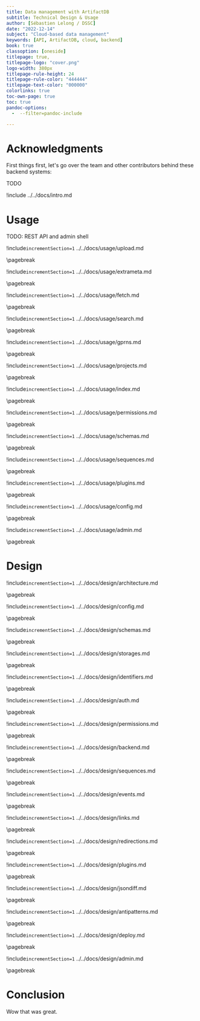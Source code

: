 ```yaml
---
title: Data management with ArtifactDB
subtitle: Technical Design & Usage
author: [Sébastien Lelong / DSSC]
date: "2022-12-14"
subject: "Cloud-based data management"
keywords: [API, ArtifactDB, cloud, backend]
book: true
classoption: [oneside]
titlepage: true,
titlepage-logo: "cover.png"
logo-width: 380px
titlepage-rule-height: 24
titlepage-rule-color: "444444"
titlepage-text-color: "000000"
colorlinks: true
toc-own-page: true
toc: true
pandoc-options:
  -  --filter=pandoc-include

---
```


# Acknowledgments

First things first, let's go over the team and other contributors behind these backend systems:

TODO

!include ../../docs/intro.md

# Usage

TODO: REST API and admin shell

!include`incrementSection=1` ../../docs/usage/upload.md

\pagebreak

!include`incrementSection=1` ../../docs/usage/extrameta.md

\pagebreak

!include`incrementSection=1` ../../docs/usage/fetch.md

\pagebreak

!include`incrementSection=1` ../../docs/usage/search.md

\pagebreak

!include`incrementSection=1` ../../docs/usage/gprns.md

\pagebreak

!include`incrementSection=1` ../../docs/usage/projects.md

\pagebreak

!include`incrementSection=1` ../../docs/usage/index.md

\pagebreak

!include`incrementSection=1` ../../docs/usage/permissions.md

\pagebreak

!include`incrementSection=1` ../../docs/usage/schemas.md

\pagebreak

!include`incrementSection=1` ../../docs/usage/sequences.md

\pagebreak

!include`incrementSection=1` ../../docs/usage/plugins.md

\pagebreak

!include`incrementSection=1` ../../docs/usage/config.md

\pagebreak

!include`incrementSection=1` ../../docs/usage/admin.md

\pagebreak



# Design

!include`incrementSection=1` ../../docs/design/architecture.md

\pagebreak

!include`incrementSection=1` ../../docs/design/config.md

\pagebreak

!include`incrementSection=1` ../../docs/design/schemas.md

\pagebreak

!include`incrementSection=1` ../../docs/design/storages.md

\pagebreak

!include`incrementSection=1` ../../docs/design/identifiers.md

\pagebreak

!include`incrementSection=1` ../../docs/design/auth.md

\pagebreak

!include`incrementSection=1` ../../docs/design/permissions.md

\pagebreak

!include`incrementSection=1` ../../docs/design/backend.md

\pagebreak

!include`incrementSection=1` ../../docs/design/sequences.md

\pagebreak

!include`incrementSection=1` ../../docs/design/events.md

\pagebreak

!include`incrementSection=1` ../../docs/design/links.md

\pagebreak

!include`incrementSection=1` ../../docs/design/redirections.md

\pagebreak

!include`incrementSection=1` ../../docs/design/plugins.md

\pagebreak

!include`incrementSection=1` ../../docs/design/jsondiff.md

\pagebreak

!include`incrementSection=1` ../../docs/design/antipatterns.md

\pagebreak

!include`incrementSection=1` ../../docs/design/deploy.md

\pagebreak

!include`incrementSection=1` ../../docs/design/admin.md

\pagebreak


# Conclusion

Wow that was great.

